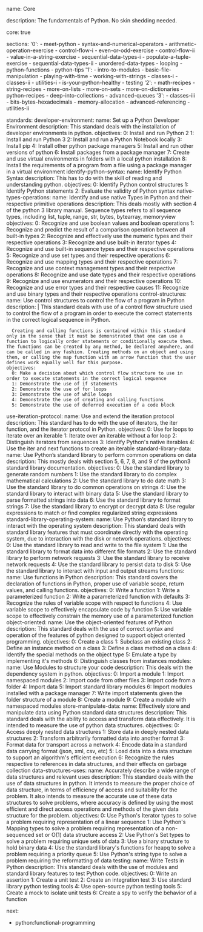 name: Core

description: The fundamentals of Python. No skin shedding needed.

core: true

sections:
  '0':
    - meet-python
    - syntax-and-numerical-operators
    - arithmetic-operation-exercise
    - control-flow-i
    - even-or-odd-exercise
    - control-flow-ii
    - value-in-a-string-exercise
    - sequential-data-types-i
    - populate-a-tuple-exercise
    - sequential-data-types-ii
    - unordered-data-types
    - looping
    - python-functions
    - python-tips
  '1':
    - intro-to-modules
    - basic-file-manipulation
    - playing-with-time
    - working-with-strings
    - classes-i
    - classes-ii
    - utilities-i
    - is-your-python-healthy
    - testing
  '2':
    - math-recipes
    - string-recipes
    - more-on-lists
    - more-on-sets
    - more-on-dictionaries
    - python-recipes
    - deep-into-collections
    - advanced-queues
  '3':
    - classes-iii
    - bits-bytes-hexadecimals
    - memory-allocation
    - advanced-referencing
    - utilities-ii

standards:
  developer-environment:
    name: Set up a Python Developer Environment
    description: This standard deals with the installation of developer environments in python.
    objectives:
      0: Install and run Python 2
      1: Install and run Python 3
      2: Install and run a Python Notebook locally
      3: Install pip
      4: Install other python package managers
      5: Install and run other versions of python
      6: Install packages from a package manager
      7: Create and use virtual environments in folders with a local python installation
      8: Install the requirements of a program from a file using a package manager in a virtual environment
  identify-python-syntax:
    name: Identify Python Syntax
    description: This has to do with the skill of reading and understanding python.
    objectives:
      0: Identify Python control structures
      1: Identify Python statements
      2: Evaluate the validity of Python syntax
  native-types-operations:
    name: Identify and use native Types in Python and their respective primitive operations
    description: This deals mostly with section 4 of the python 3 library manual. Sequence types refers to all sequence types, including list, tuple, range, str, bytes, bytearray, memoryview
    objectives:
      0: Recognize and use boolean values and boolean operations
      1: Recognize and predict the result of a comparison operation between all built-in types
      2: Recognize and effectively use the numeric types and their respective operations
      3: Recognize and use built-in iterator types
      4: Recognize and use built-in sequence types and their respective operations
      5: Recognize and use set types and their respective operations
      6: Recognize and use mapping types and their respective operations
      7: Recognize and use context management types and their respective operations
      8: Recognize and use date types and their respective operations
      9: Recognize and use enumerators and their respective operations
      10: Recognize and use error types and their respective causes
      11: Recognize and use binary types and their respective operations
  control-structures:
    name: Use control structures to control the flow of a program in Python
    description: |
      This standard deals with use of a control flow structure used to control the flow of a program in order to execute the correct statements in the correct logical sequence in Python.

      Creating and calling functions is contained within this standard only in the sense that it must be demonstrated that one can use a function to logically order statements or conditionally execute them. The functions can be created by any method, be declared anywhere, and can be called in any fashion. Creating methods on an object and using them, or calling the map function with an arrow function that the user defines work equally well for this purpose.
    objectives:
      0: Make a decision about which control flow structure to use in order to execute statements in the correct logical sequence
      1: Demonstrate the use of if statements
      2: Demonstrate the use of for loops
      3: Demonstrate the use of while loops
      4: Demonstrate the use of creating and calling functions
      5: Demonstrate the use of deferred execution of a code block
  use-iteration-protocol:
    name: Use and extend the iteration protocol
    description: This standard has to do with the use of iterators, the iter function, and the iterator protocol in Python.
    objectives:
      0: Use for loops to iterate over an iterable
      1: Iterate over an iterable without a for loop
      2: Distinguish iterators from sequences
      3: Identify Python's native iterables
      4: Use the iter and next functions to create an iterable
  standard-library-data:
    name: Use Python’s standard library to perform common operations on data
    description: This mostly deals with section 5, 6, 7, 8, and 9 of the python3 standard library documentation.
    objectives:
      0: Use the standard library to generate random numbers
      1: Use the standard library to do complex mathematical calculations
      2: Use the standard library to do date math
      3: Use the standard library to do common operations on strings
      4: Use the standard library to interact with binary data
      5: Use the standard library to parse formatted strings into data
      6: Use the standard library to format strings
      7: Use the standard library to encrypt or decrypt data
      8: Use regular expressions to match or find complex regularized string expressions
  standard-library-operating-system:
    name: Use Python’s standard library to interact with the operating system
    description: This standard deals with standard library features that must coordinate directly with the operating system, due to interaction with the disk or network operations.
    objectives:
      0: Use the standard library to read and write to the file system
      1: Use the standard library to format data into different file formats
      2: Use the standard library to perform network requests
      3: Use the standard library to receive network requests
      4: Use the standard library to persist data to disk
      5: Use the standard library to interact with input and output streams
  functions:
    name: Use functions in Python
    description: This standard covers the declaration of functions in Python, proper use of variable scope, return values, and calling functions.
    objectives:
      0: Write a function
      1: Write a parameterized function
      2: Write a parameterized function with defaults
      3: Recognize the rules of variable scope with respect to functions
      4: Use variable scope to effectively encapsulate code by function
      5: Use variable scope to effectively constrain the memory use of a parameterized function
  object-oriented:
    name: Use the object-oriented features of Python
    description: This standard deals with the use of correct syntax and operation of the features of python designed to support object oriented programming.
    objectives:
      0: Create a class
      1: Subclass an existing class
      2: Define an instance method on a class
      3: Define a class method on a class
      4: Identify the special methods on the object type
      5: Emulate a type by implementing it's methods
      6: Distinguish classes from instances
  modules:
    name: Use Modules to structure your code
    description: This deals with the dependency system in python.
    objectives:
      0: Import a module
      1: Import namespaced modules
      2: Import code from other files
      3: Import code from a folder
      4: Import data
      5: Import standard library modules
      6: Import modules installed with a package manager
      7: Write import statements given the folder structure of a module
      8: Create a module
      9: Create a module with namespaced modules
  store-manipulate-data:
    name: Effectively store and manipulate data using Python standard data structures
    description: This standard deals with the ability to access and transform data effectively. It is intended to measure the use of python data structures.
    objectives:
      0: Access deeply nested data structures
      1: Store data in deeply nested data structures
      2: Transform arbitrarily formatted data into another format
      3: Format data for transport across a network
      4: Encode data in a standard data carrying format (json, xml, csv, etc)
      5: Load data into a data structure to support an algorithm's efficient execution
      6: Recognize the rules respective to references in data structures, and their effects on garbage collection
  data-structures-uses:
    name: Accurately describe a wide range of data structures and relevant uses
    description: This standard deals with the use of data structures in python. It intends to measure the proper choice of data structure, in terms of efficiency of access and suitability for the problem. It also intends to measure the accurate use of these data structures to solve problems, where accuracy is defined by using the most efficient and direct access operations and methods of the given data structure for the problem.
    objectives:
      0: Use Python's Iterator types to solve a problem requiring representation of a linear sequence
      1: Use Python's Mapping types to solve a problem requiring representation of a non-sequenced set or O(1) data structure access
      2: Use Python's Set types to solve a problem requiring unique sets of data
      3: Use a binary structure to hold binary data
      4: Use the standard library's functions for heapq to solve a problem requiring a priority queue
      5: Use Python's string type to solve a problem requiring the reformatting of data
  testing:
    name: Write Tests in Python
    description: This standard deals with the use of modules and standard library features to test Python code.
    objectives:
      0: Write an assertion
      1: Create a unit test
      2: Create an integration test
      3: Use standard library python testing tools
      4: Use open-source python testing tools
      5: Create a mock to isolate unit tests
      6: Create a spy to verify the behavior of a function

next:
  - python:functional-programming


